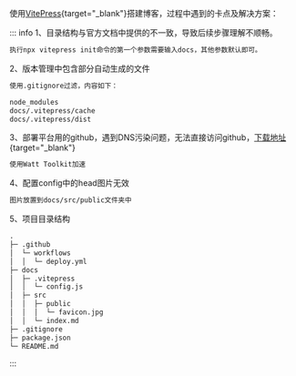 使用[VitePress](https://vitepress.dev/zh/guide/getting-started){target="_blank"}搭建博客，过程中遇到的卡点及解决方案：

::: info
1、目录结构与官方文档中提供的不一致，导致后续步骤理解不顺畅。
```md
执行npx vitepress init命令的第一个参数需要输入docs，其他参数默认即可。
```
2、版本管理中包含部分自动生成的文件
```md
使用.gitignore过滤，内容如下：

node_modules
docs/.vitepress/cache
docs/.vitepress/dist
```
3、部署平台用的github，遇到DNS污染问题，无法直接访问github，[下载地址](https://steampp.net/){target="_blank"}
```md
使用Watt Toolkit加速
```

4、配置config中的head图片无效
```md
图片放置到docs/src/public文件夹中
```
5、项目目录结构
```md
.
├─ .github
│  └─ workflows
│  │  └─ deploy.yml
├─ docs
│  ├─ .vitepress
│  │  └─ config.js
│  ├─ src
│  │  ├─ public
│  │  │  └─ favicon.jpg
│  │  └─ index.md
├─ .gitignore
├─ package.json
└─ README.md
```
:::




